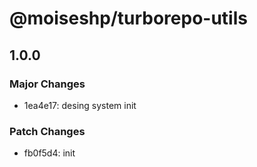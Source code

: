 # @moiseshp/turborepo-utils

## 1.0.0

### Major Changes

- 1ea4e17: desing system init

### Patch Changes

- fb0f5d4: init
